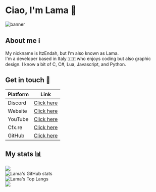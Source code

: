 # Ciao, I'm Lama 👋 
![banner](https://user-images.githubusercontent.com/79053058/185082818-85a195a3-b3c4-416f-b3c0-19b51c39bb4a.png)

## About me ℹ️
My nickname is ItzEndah, but I’m also known as Lama.  
I'm a developer based in Italy 🇮🇹 who enjoys coding but also graphic design. I know a bit of C, C#, Lua, Javascript, and Python. 


## Get in touch 💬
| Platform  | Link |
| ------------- | ------------- |
| Discord | [Click here](https://discordapp.com/users/546748662361882634) |
| Website | [Click here](https://sites.google.com/view/ec-rp) |
| YouTube | [Click here](https://www.youtube.com/channel/UCCD22Gp8GsSq01PHHKFnSZw) |
| Cfx.re | [Click here](https://forum.cfx.re/u/itzendah) | 
| GitHub | [Click here](https://github.com/ItzEndah) |


## My stats 📊
![](https://komarev.com/ghpvc/?username=ItzEndah&color=5865F2)  
![Lama's GitHub stats](https://github-readme-stats.vercel.app/api?username=ItzEndah&show_icons=true&bg_color=00000000&border_color=d0d7de&title_color=5865F2&icon_color=5865F2&text_color=8e97a1)  
![Lama's Top Langs](https://github-readme-stats.vercel.app/api/top-langs/?username=ItzEndah&show_icons=true&bg_color=00000000&border_color=d0d7de&title_color=5865F2&text_color=8e97a1&layout=compact&card_width=446)  
![](https://hit.yhype.me/github/profile?user_id=79053058)
